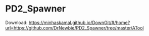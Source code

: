 # PD2_Spawner
Download: https://minhaskamal.github.io/DownGit/#/home?url=https://github.com/DrNewbie/PD2_Spawner/tree/master/ATool